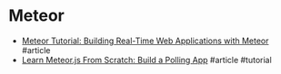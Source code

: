 # Meteor

- [Meteor Tutorial: Building Real-Time Web Applications with Meteor](http://www.toptal.com/meteor/building-real-time-web-applications-with-meteor) #article
- [Learn Meteor.js From Scratch: Build a Polling App](https://scotch.io/tutorials/learn-meteor-js-from-scratch-build-a-polling-app) #article #tutorial
